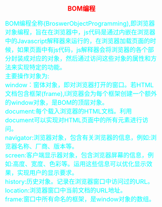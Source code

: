 <style>
h2{
color:red;
text-align:center;
}
p{
color:aqua;
font-size:20px;
text-indent：2em;
}
</style>
<h2>BOM编程</h2>
<p>
BOM编程全称(BroswerObjectProgramming),即浏览器对象编程，旨在在浏览器中，js代码是通过内嵌在浏览器中的Javascript解释器来运行的，在浏览器加载页面的时候，如果页面中有js代码，js解释器会将浏览器的各个部分封装成对应的对象，然后通过访问这些对象的属性和方法来实现特定的功能。
<br>
主要操作对象为:<br>
window：窗体对象，即对浏览器打开的窗口。若HTML文档包含框架(frame),l浏览器会为每个框架创建一个额外的window对象，是BOM的顶层对象。
<br>
document:每个载入浏览器的HTML文档。利用document可以实现对HTML页面中的所有元素进行访问。
<br>
navigator:浏览器对象，包含有关浏览器的信息，例如:浏览器名称、厂商、版本等。
<br>
screen:客户端显示器对象，包含浏览器屏幕的信息，例如:高度、宽度、色彩等。运用这些信息可以优化显示效果，实现用户的显示要求。
<br>
history:历史对象。记录在浏览器窗口中访问过的URL。
<br>
location:浏览器窗口中当前文档的URL地址。
<br>
frame:窗口中所有命名的框架，是window对象的数组。
</p>


